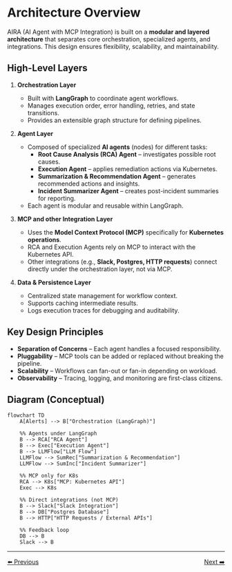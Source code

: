 # Architecture Overview

AIRA (AI Agent with MCP Integration) is built on a **modular and layered architecture** that separates core orchestration, specialized agents, and integrations. This design ensures flexibility, scalability, and maintainability.

## High-Level Layers

1. **Orchestration Layer**
   - Built with **LangGraph** to coordinate agent workflows.
   - Manages execution order, error handling, retries, and state transitions.
   - Provides an extensible graph structure for defining pipelines.

2. **Agent Layer**
   - Composed of specialized **AI agents** (nodes) for different tasks:
     - **Root Cause Analysis (RCA) Agent** – investigates possible root causes.
     - **Execution Agent** – applies remediation actions via Kubernetes.
     - **Summarization & Recommendation Agent** – generates recommended actions and insights.
     - **Incident Summarizer Agent** – creates post-incident summaries for reporting.
   - Each agent is modular and reusable within LangGraph.

3. **MCP and other Integration Layer**
   - Uses the **Model Context Protocol (MCP)** specifically for **Kubernetes operations**.
   - RCA and Execution Agents rely on MCP to interact with the Kubernetes API.
   - Other integrations (e.g., **Slack, Postgres, HTTP requests**) connect directly under the orchestration layer, not via MCP.

4. **Data & Persistence Layer**
   - Centralized state management for workflow context.
   - Supports caching intermediate results.
   - Logs execution traces for debugging and auditability.


## Key Design Principles

- **Separation of Concerns** – Each agent handles a focused responsibility.
- **Pluggability** – MCP tools can be added or replaced without breaking the pipeline.
- **Scalability** – Workflows can fan-out or fan-in depending on workload.
- **Observability** – Tracing, logging, and monitoring are first-class citizens.

## Diagram (Conceptual)

```mermaid
flowchart TD
    A[Alerts] --> B["Orchestration (LangGraph)"]

    %% Agents under LangGraph
    B --> RCA["RCA Agent"]
    B --> Exec["Execution Agent"]
    B --> LLMFlow["LLM Flow"]
    LLMFlow --> SumRec["Summarization & Recommendation"]
    LLMFlow --> SumInc["Incident Summarizer"]

    %% MCP only for K8s
    RCA --> K8s["MCP: Kubernetes API"]
    Exec --> K8s

    %% Direct integrations (not MCP)
    B --> Slack["Slack Integration"]
    B --> DB["Postgres Database"]
    B --> HTTP["HTTP Requests / External APIs"]

    %% Feedback loop
    DB --> B
    Slack --> B
```
---
<div style="display: flex; justify-content: space-between;">
  <a href="../getting-started.md">⬅️ Previous</a>
  <a href="2_workflow-graph.md">Next ➡️</a>
</div>